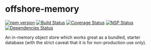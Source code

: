 # offshore-memory

[![npm version](https://badge.fury.io/js/offshore-memory.svg)](https://www.npmjs.com/offshore-memory)
[![Build Status](https://travis-ci.org/Atlantis-Software/offshore-memory.svg?branch=master)](https://travis-ci.org/Atlantis-Software/offshore-memory)
[![Coverage Status](https://coveralls.io/repos/github/Atlantis-Software/offshore-memory/badge.svg?branch=master)](https://coveralls.io/github/Atlantis-Software/offshore-memory?branch=master)
[![NSP Status](https://nodesecurity.io/orgs/atlantis/projects/bad35041-6de8-4ebd-b6c0-e35345e557de/badge)](https://nodesecurity.io/orgs/atlantis/projects/bad35041-6de8-4ebd-b6c0-e35345e557de)
[![Dependencies Status](https://david-dm.org/Atlantis-Software/offshore-memory.svg)](https://david-dm.org/Atlantis-Software/offshore-memory)

An in-memory object store which works great as a bundled, starter database (with the strict caveat that it is for non-production use only).
